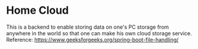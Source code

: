 # Home Cloud
This is a backend to enable storing data on one's PC storage from anywhere in the world so that one can make his own cloud storage service. <br />
Reference: https://www.geeksforgeeks.org/spring-boot-file-handling/ 